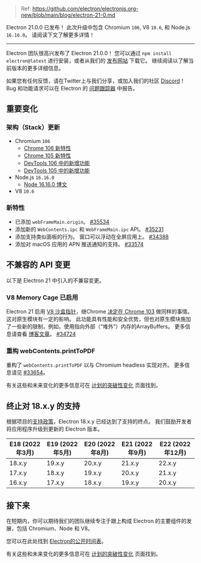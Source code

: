 > Ref: https://github.com/electron/electronjs.org-new/blob/main/blog/electron-21-0.md

Electron 21.0.0 已发布！ 此次升级中包含 Chromium `106`, V8 `10.6`, 和 Node.js `16.16.0`。 请阅读下文了解更多详情！

---

Electron 团队很高兴发布了 Electron 21.0.0！ 您可以通过 `npm install electron@latest` 进行安装，或者从我们的 [发布网站](https://releases.electronjs.org/releases/stable) 下载它。 继续阅读以了解当前版本的更多详细信息。

如果您有任何反馈，请在Twitter上与我们分享，或加入我们的社区 [Discord](https://discord.com/invite/electronjs)！ Bug 和功能请求可以在 Electron 的 [问题跟踪器](https://github.com/electron/electron/issues) 中报告。

## 重要变化

### 架构（Stack）更新

* Chromium `106`
    * [Chrome 106 新特性](https://developer.chrome.com/blog/new-in-chrome-106/)
    * [Chrome 105 新特性](https://developer.chrome.com/blog/new-in-chrome-105/)
    * [DevTools 106 中的新增功能](https://developer.chrome.com/blog/new-in-devtools-106/)
    * [DevTools 105 中的新增功能](https://developer.chrome.com/blog/new-in-devtools-105/)
* Node.js `16.16.0`
    * [Node 16.16.0 博文](https://nodejs.org/en/blog/release/v16.16.0/)
* V8 `10.6`

### 新特性

* 已添加 `webFrameMain.origin`。 [#35534](https://github.com/electron/electron/pull/35534)
* 添加新的 `WebContents.ipc` 和 `WebFrameMain.ipc` API。 [#35231](https://github.com/electron/electron/pull/35231)
* 添加支持类似面板的行为。 窗口可以浮动在全屏应用上。 [#34388](https://github.com/electron/electron/pull/34388)
* 添加对 macOS 应用的 APN 推送通知的支持。 [#33574](https://github.com/electron/electron/pull/33574)

## 不兼容的 API 变更

以下是 Electron 21 中引入的不兼容变更。

### V8 Memory Cage 已启用

Electron 21 启用 [V8 沙盒指针](https://docs.google.com/document/d/1HSap8-J3HcrZvT7-5NsbYWcjfc0BVoops5TDHZNsnko/edit)，继Chrome [决定在 Chrome 103](https://chromiumdash.appspot.com/commit/9a6a76bf13d3ca1c6788de193afc5513919dd0ed) 做同样的事情。 这对原生模块有一定的影响。 此功能具有性能和安全优势，但也对原生模块施加了一些新的限制，例如，使用指向外部（“堆外”）内存的ArrayBuffers。 更多信息请查看 [博客文章](https://electronjs.org/blog/v8-memory-cage)。 [#34724](https://github.com/electron/electron/pull/34724)

### 重构 webContents.printToPDF

重构了 `webContents.printToPDF` 以与 Chromium headless 实现对齐。 更多信息请见 [#33654](https://github.com/electron/electron/pull/33654)。

有关这些和未来变化的更多信息可在 [计划的突破性变化](https://www.electronjs.org/docs/latest/breaking-changes) 页面找到。

## 终止对 18.x.y 的支持

根据项目的[支持政策](https://www.electronjs.org/docs/latest/tutorial/electron-timelines#version-support-policy)，Electron 18.x.y 已经达到了支持的终点。 我们鼓励开发者将应用程序升级到更新的 Electron 版本。

| E18 (2022年3月) | E19 (2022年5月) | E20 (2022年8月) | E21 (2022年9月) | E22 (2022年12月) |
| ------------- | ------------- | ------------- | ------------- | -------------- |
| 18.x.y        | 19.x.y        | 20.x.y        | 21.x.y        | 22.x.y         |
| 17.x.y        | 18.x.y        | 19.x.y        | 20.x.y        | 21.x.y         |
| 16.x.y        | 17.x.y        | 18.x.y        | 19.x.y        | 20.x.y         |

## 接下来

在短期内，你可以期待我们的团队继续专注于跟上构成 Electron 的主要组件的发展，包括 Chromium、Node 和 V8。

您可以在此处找到 [Electron的公开时间表](https://www.electronjs.org/docs/latest/tutorial/electron-timelines)。

有关这些和未来变化的更多信息可在 [计划的突破性变化](https://github.com/electron/electron/blob/main/docs/breaking-changes.md) 页面找到。
